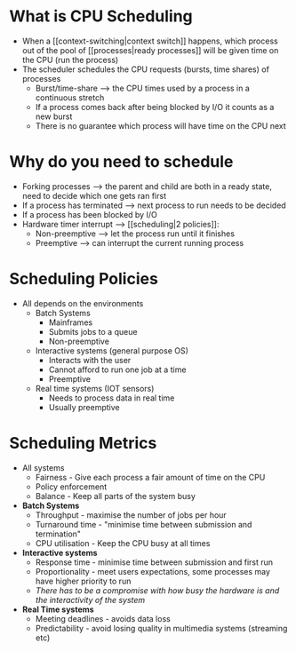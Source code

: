 # What is CPU Scheduling
- When a [[context-switching|context switch]] happens, which process out of the pool of [[processes|ready processes]] will be given time on the CPU (run the process)
- The scheduler schedules the CPU requests (bursts, time shares) of processes
	- Burst/time-share --> the CPU times used by a process in a continuous stretch
	- If a process comes back after being blocked by I/O it counts as a new burst
	- There is no guarantee which process will have time on the CPU next


# Why do you need to schedule
- Forking processes --> the parent and child are both in a ready state, need to decide which one gets ran first
- If a process has terminated --> next process to run needs to be decided 
- If a process has been blocked by I/O
- Hardware timer interrupt --> [[scheduling|2 policies]]:
	- Non-preemptive --> let the process run until it finishes
	- Preemptive --> can interrupt the current running process


# Scheduling Policies
- All depends on the environments 
	- Batch Systems
		- Mainframes
		- Submits jobs to a queue
		- Non-preemptive
	- Interactive systems (general purpose OS)
		- Interacts with the user
		- Cannot afford to run one job at a time
		- Preemptive
	- Real time systems (IOT sensors)
		- Needs to process data in real time
		- Usually preemptive


#  Scheduling Metrics
- All systems
	- Fairness - Give each process a fair amount of time on the CPU
	- Policy enforcement 
	- Balance - Keep all parts of the system busy
- **Batch Systems**
	- Throughput - maximise the number of jobs per hour
	- Turnaround time - "minimise time between submission and termination" 
	- CPU utilisation - Keep the CPU busy at all times
- **Interactive systems**
	- Response time - minimise time between submission and first run
	- Proportionality - meet users expectations, some processes may have higher priority to run
	- *There has to be a compromise with how busy the hardware is and the interactivity of the system*
- **Real Time systems**
	- Meeting deadlines - avoids data loss
	- Predictability - avoid losing quality in multimedia systems (streaming etc)




